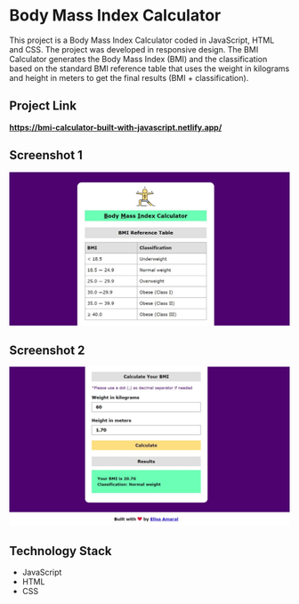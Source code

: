 # Body Mass Index Calculator

This project is a Body Mass Index Calculator coded in JavaScript, HTML and CSS. The project was developed in responsive design. The BMI Calculator generates the Body Mass Index (BMI) and the classification based on the standard BMI reference table that uses the weight in kilograms and height in meters to get the final results (BMI + classification).

## Project Link

**https://bmi-calculator-built-with-javascript.netlify.app/**

## Screenshot 1

![Screenshot](assets/img/Screenshot_1.jpg)

## Screenshot 2

![Screenshot](assets/img/Screenshot_2.jpg)

## Technology Stack

+ JavaScript
+ HTML
+ CSS

